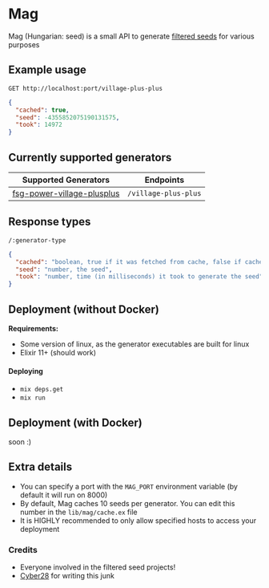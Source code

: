 # Mag

Mag (Hungarian: seed) is a small API to generate [filtered seeds](https://docs.google.com/spreadsheets/d/1ilu72GJ-vJZq2LFU68rycGMeTbWPjHJnO8PGfp4QjA8) for various purposes

## Example usage

`GET http://localhost:port/village-plus-plus`
```json
{
  "cached": true,
  "seed": -4355852075190131575,
  "took": 14972
}
```

## Currently supported generators

| Supported Generators | Endpoints |
| --- | --- |
| [fsg-power-village-plusplus](https://replit.com/@AndyNovo/fsg-power-village-plusplus) | `/village-plus-plus` |

## Response types

`/:generator-type`

```json
{
  "cached": "boolean, true if it was fetched from cache, false if cache was empty and it was generated upon request",
  "seed": "number, the seed",
  "took": "number, time (in milliseconds) it took to generate the seed"
}
```

## Deployment (without Docker)

**Requirements:**
- Some version of linux, as the generator executables are built for linux
- Elixir 11+ (should work)

#### Deploying
- `mix deps.get`
- `mix run`

## Deployment (with Docker)

soon :)

## Extra details

- You can specify a port with the `MAG_PORT` environment variable (by default it will run on 8000)
- By default, Mag caches 10 seeds per generator. You can edit this number in the `lib/mag/cache.ex` file
- It is HIGHLY recommended to only allow specified hosts to access your deployment

### Credits

- Everyone involved in the filtered seed projects!
- [Cyber28](https://github.com/Cyber28) for writing this junk